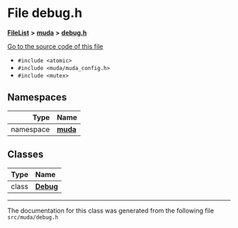 

# File debug.h



[**FileList**](files.md) **>** [**muda**](dir_be047e8c00f93e2e88c2a417393a7f42.md) **>** [**debug.h**](debug_8h.md)

[Go to the source code of this file](debug_8h_source.md)



* `#include <atomic>`
* `#include <muda/muda_config.h>`
* `#include <mutex>`













## Namespaces

| Type | Name |
| ---: | :--- |
| namespace | [**muda**](namespacemuda.md) <br> |


## Classes

| Type | Name |
| ---: | :--- |
| class | [**Debug**](classmuda_1_1_debug.md) <br> |



















































------------------------------
The documentation for this class was generated from the following file `src/muda/debug.h`

